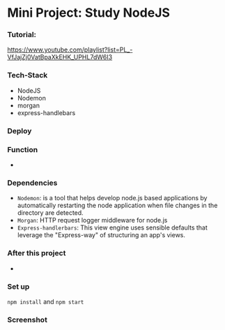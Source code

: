 # Mini Project: Study NodeJS

### Tutorial:

https://www.youtube.com/playlist?list=PL_-VfJajZj0VatBpaXkEHK_UPHL7dW6I3

### Tech-Stack

- NodeJS
- Nodemon
- morgan
- express-handlebars

### Deploy

### Function

-

### Dependencies

- `Nodemon`: is a tool that helps develop node.js based applications by automatically restarting the node application when file changes in the directory are detected.
- `Morgan`: HTTP request logger middleware for node.js
- `Express-handlerbars`: This view engine uses sensible defaults that leverage the "Express-way" of structuring an app's views.

### After this project

-

### Set up

`npm install` and `npm start`

### Screenshot
